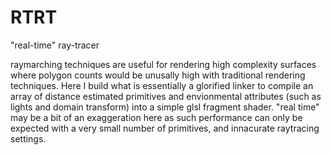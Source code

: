# RTRT
"real-time" ray-tracer

raymarching techniques are useful for rendering high complexity surfaces where polygon counts would be unusally high with traditional rendering techniques. Here I build what is essentially a glorified linker to compile an array of distance estimated primitives and envionmental attributes (such as lights and domain transform) into a simple glsl fragment shader. "real time" may be a bit of an exaggeration here as such performance can only be expected with a very small number of primitives, and innacurate raytracing settings.
